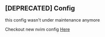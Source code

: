 ## [DEPRECATED] Config

this config wasn't under maintenance anymore

Checkout new nvim config [Here](https://github.com/asfung/configuration/tree/main/nvim)
